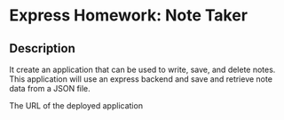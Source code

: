 # Express Homework: Note Taker

## Description

It create an application that can be used to write, save, and delete notes. This application will use an express backend and save and retrieve note data from a JSON file.

The URL of the deployed application <a href="https://glacial-fortress-72509.herokuapp.com/">



